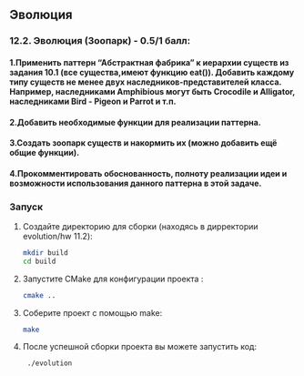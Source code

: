 ## Эволюция
### 12.2. Эволюция (Зоопарк) - 0.5/1 балл:
#### 1.Применить паттерн “Абстрактная фабрика” к иерархии существ из задания 10.1 (все существа,имеют функцию eat()). Добавить каждому типу существ не менее двух наследников-представителей класса. Например, наследниками Amphibious могут быть Crocodile и Alligator, наследниками Bird - Pigeon и Parrot и т.п.
#### 2.Добавить необходимые функции для реализации паттерна.
#### 3.Создать зоопарк существ и накормить их (можно добавить ещё общие функции).
#### 4.Прокомментировать обоснованность, полноту реализации идеи и возможности использования данного паттерна в этой задаче.

### Запуск

1. Создайте директорию для сборки (находясь в дирректории evolution/hw 11.2):
   ```sh
   mkdir build
   cd build
   ```
2. Запустите CMake для конфигурации проекта :

   ```sh
   cmake ..
   ```

3. Соберите проект с помощью make:
   ```sh
   make
   ```
4. После успешной сборки проекта вы можете запустить код:
   ```sh
    ./evolution
   ```
   
